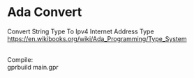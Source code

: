 # Ada Convert
Convert String Type To Ipv4 Internet Address Type<br>
https://en.wikibooks.org/wiki/Ada_Programming/Type_System <br>

<br>
Compile:<br>
gprbuild main.gpr
